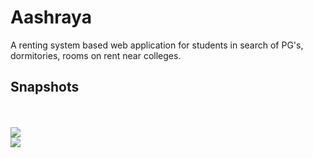 # Aashraya
A renting system based web application for students in search of PG's, dormitories, rooms on rent near colleges.

<h2>Snapshots</h2>
<br>
<br>
<img src="https://github.com/MeghaShivhare/Aashraya/assets/85066773/ec58ae9c-abe8-4e25-b01d-a41e864df553" >

<br>

<img src="https://github.com/MeghaShivhare/Aashraya/assets/85066773/778086eb-f39f-43e6-990a-2cba4b04d850">
